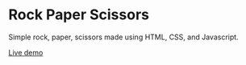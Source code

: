 # Rock Paper Scissors

Simple rock, paper, scissors made using HTML, CSS, and Javascript.

[Live demo](https://jcsoliven.com/rockpaperscissors)
